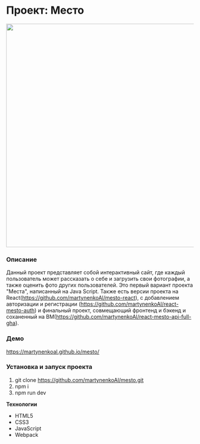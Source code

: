 # Проект: Место
<img src="https://github.com/martynenkoAl/mesto/assets/121212086/523a5d68-3087-4efd-844a-140623bf5287" width="600" />


### Описание
Данный проект представляет собой интерактивный сайт, где каждый пользователь может рассказать о себе и загрузить свои фотографии, а также оценить фото других пользователей. Это первый вариант проекта "Места", написанный на Java Script. Также есть версии проекта на React(https://github.com/martynenkoAl/mesto-react), с добавлением авторизации и регистрации (https://github.com/martynenkoAl/react-mesto-auth) и финальный проект, совмещающий фронтенд и бэкенд и соханенный на ВМ(https://github.com/martynenkoAl/react-mesto-api-full-gha).

### Демо   
https://martynenkoal.github.io/mesto/

### Установка и запуск проекта   
1. git clone https://github.com/martynenkoAl/mesto.git
2. npm i
3. npm run dev

**Технологии**
* HTML5
* CSS3
* JavaScript
* Webpack

